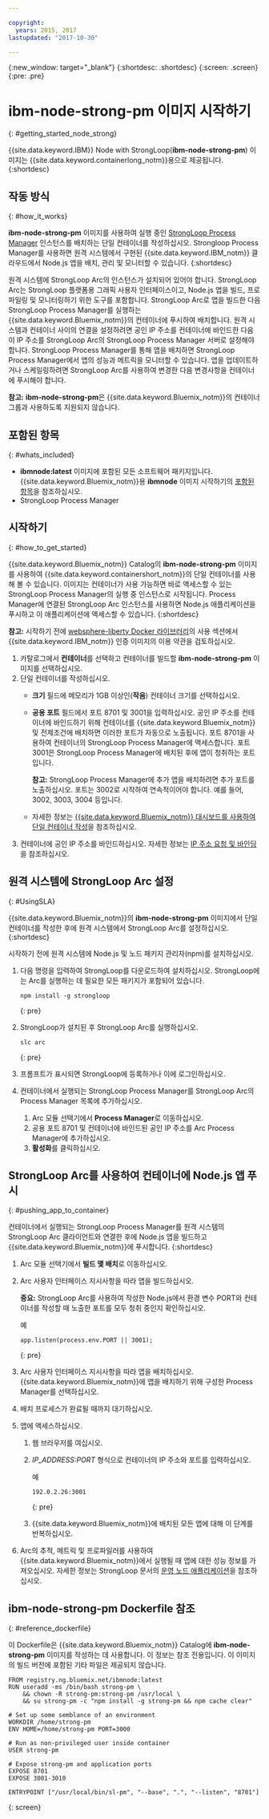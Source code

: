 ```yaml
---

copyright:
  years: 2015, 2017
lastupdated: "2017-10-30"

---
```


{:new_window: target="_blank"}
{:shortdesc: .shortdesc}
{:screen: .screen}
{:pre: .pre}

# ibm-node-strong-pm 이미지 시작하기
{: #getting_started_node_strong}

{{site.data.keyword.IBM}} Node with StrongLoop\(**ibm-node-strong-pm**\) 이미지는 {{site.data.keyword.containerlong_notm}}용으로 제공됩니다.
{:shortdesc}

## 작동 방식 
{: #how_it_works}

**ibm-node-strong-pm** 이미지를 사용하여 실행 중인 [StrongLoop Process Manager](https://www.strongloop.com) 인스턴스를 배치하는 단일 컨테이너를 작성하십시오. Strongloop Process Manager를 사용하면 원격 시스템에서 구현된 {{site.data.keyword.IBM_notm}} 클라우드에서 Node.js 앱을 배치, 관리 및 모니터할 수 있습니다.
{:shortdesc}

원격 시스템에 StrongLoop Arc의 인스턴스가 설치되어 있어야 합니다. StrongLoop Arc는 StrongLoop 플랫폼용 그래픽 사용자 인터페이스이고, Node.js 앱을 빌드, 프로파일링 및 모니터링하기 위한 도구를 포함합니다. StrongLoop Arc로 앱을 빌드한 다음 StrongLoop Process Manager를 실행하는 {{site.data.keyword.Bluemix_notm}}의 컨테이너에 푸시하여 배치합니다. 원격 시스템과 컨테이너 사이의 연결을 설정하려면 공인 IP 주소를 컨테이너에 바인드한 다음 이 IP 주소를 StrongLoop Arc의 StrongLoop Process Manager 서버로 설정해야 합니다. StrongLoop Process Manager를 통해 앱을 배치하면 StrongLoop Process Manager에서 앱의 성능과 메트릭을 모니터할 수 있습니다. 앱을 업데이트하거나 스케일링하려면 StrongLoop Arc를 사용하여 변경한 다음 변경사항을 컨테이너에 푸시해야 합니다.

**참고:** **ibm-node-strong-pm**은 {{site.data.keyword.Bluemix_notm}}의 컨테이너 그룹과 사용하도록 지원되지 않습니다.

## 포함된 항목
{: #whats_included}

-   **ibmnode:latest** 이미지에 포함된 모든 소프트웨어 패키지입니다. {{site.data.keyword.Bluemix_notm}}용 **ibmnode** 이미지 시작하기의 [포함된 항목](/docs/services/RegistryImages/ibmnode/index.html#getting_started_node)을 참조하십시오.
-   StrongLoop Process Manager

## 시작하기
{: #how_to_get_started}

{{site.data.keyword.Bluemix_notm}} Catalog의 **ibm-node-strong-pm** 이미지를 사용하여 {{site.data.keyword.containershort_notm}}의 단일 컨테이너를 사용해 볼 수 있습니다. 이미지는 컨테이너가 사용 가능하면 바로 액세스할 수 있는 StrongLoop Process Manager의 실행 중 인스턴스로 시작됩니다. Process Manager에 연결된 StrongLoop Arc 인스턴스를 사용하면 Node.js 애플리케이션을 푸시하고 이 애플리케이션에 액세스할 수 있습니다.
{:shortdesc}

**참고:** 시작하기 전에 [websphere-liberty Docker 라이브러리](https://github.com/docker-library/docs/tree/master/websphere-liberty)의 사용 섹션에서 {{site.data.keyword.IBM_notm}} 인증 이미지의 이용 약관을 검토하십시오.

1.  카탈로그에서 **컨테이너**를 선택하고 컨테이너를 빌드할 **ibm-node-strong-pm** 이미지를 선택하십시오.
2.  단일 컨테이너를 작성하십시오.
    -   **크기** 필드에 메모리가 1GB 이상인\(**작음**\) 컨테이너 크기를 선택하십시오.
    -   **공용 포트** 필드에서 포트 8701 및 3001을 입력하십시오. 공인 IP 주소를 컨테이너에 바인드하기 위해 컨테이너를 {{site.data.keyword.Bluemix_notm}} 및 전제조건에 배치하면 이러한 포트가 자동으로 노출됩니다. 포트 8701을 사용하여 컨테이너의 StrongLoop Process Manager에 액세스합니다. 포트 3001은 StrongLoop Process Manager에 배치된 후에 앱이 청취하는 포트입니다.

        **참고:** StrongLoop Process Manager에 추가 앱을 배치하려면 추가 포트를 노출하십시오. 포트는 3002로 시작하여 연속적이어야 합니다. 예를 들어, 3002, 3003, 3004 등입니다.

    -   자세한 정보는 [{{site.data.keyword.Bluemix_notm}} 대시보드를 사용하여 단일 컨테이너 작성](/docs/containers/container_single_ui.html#gui)을 참조하십시오.
3.  컨테이너에 공인 IP 주소를 바인드하십시오. 자세한 정보는 [IP 주소 요청 및 바인딩](/docs/containers/container_single_ui.html#container_cli_ips)을 참조하십시오.

## 원격 시스템에 StrongLoop Arc 설정
{: #UsingSLA}

{{site.data.keyword.Bluemix_notm}}의 **ibm-node-strong-pm** 이미지에서 단일 컨테이너를 작성한 후에 원격 시스템에서 StrongLoop Arc를 설정하십시오.
{:shortdesc}

시작하기 전에 원격 시스템에 Node.js 및 노드 패키지 관리자\(npm\)를 설치하십시오.

1.  다음 명령을 입력하여 StrongLoop를 다운로드하여 설치하십시오. StrongLoop에는 Arc를 실행하는 데 필요한 모든 패키지가 포함되어 있습니다.

    ```
    npm install -g strongloop
    ```
    {: pre}

2.  StrongLoop가 설치된 후 StrongLoop Arc를 실행하십시오.

    ```
    slc arc
    ```
    {: pre}

3.  프롬프트가 표시되면 StrongLoop에 등록하거나 이에 로그인하십시오.
4.  컨테이너에서 실행되는 StrongLoop Process Manager를 StrongLoop Arc의 Process Manager 목록에 추가하십시오.
    1.  Arc 모듈 선택기에서 **Process Manager**로 이동하십시오.
    2.  공용 포트 8701 및 컨테이너에 바인드된 공인 IP 주소를 Arc Process Manager에 추가하십시오.
    3.  **활성화**를 클릭하십시오.

## StrongLoop Arc를 사용하여 컨테이너에 Node.js 앱 푸시
{: #pushing_app_to_container}

컨테이너에서 실행되는 StrongLoop Process Manager를 원격 시스템의 StrongLoop Arc 클라이언트와 연결한 후에 Node.js 앱을 빌드하고 {{site.data.keyword.Bluemix_notm}}에 푸시합니다.
{:shortdesc}

1.  Arc 모듈 선택기에서 **빌드 맻 배치**로 이동하십시오.
2.  Arc 사용자 인터페이스 지시사항을 따라 앱을 빌드하십시오.

    **중요:** StrongLoop Arc를 사용하여 작성한 Node.js에서 환경 변수 PORT와 컨테이너를 작성할 때 노출한 포트를 모두 청취 중인지 확인하십시오.

    예

    ```
    app.listen(process.env.PORT || 3001);
    ```
    {: pre}

3.  Arc 사용자 인터페이스 지시사항을 따라 앱을 배치하십시오. {{site.data.keyword.Bluemix_notm}}에 앱을 배치하기 위해 구성한 Process Manager를 선택하십시오.
4.  배치 프로세스가 완료될 때까지 대기하십시오.
5.  앱에 액세스하십시오.
    1.  웹 브라우저를 여십시오.
    2.  <var class="keyword varname">IP_ADDRESS:PORT</var> 형식으로 컨테이너의 IP 주소와 포트를 입력하십시오.

        예

        ```
        192.0.2.26:3001
        ```
        {: pre}

    3.  {{site.data.keyword.Bluemix_notm}}에 배치된 모든 앱에 대해 이 단계를 반복하십시오.
6.  Arc의 추적, 메트릭 및 프로파일러를 사용하여 {{site.data.keyword.Bluemix_notm}}에서 실행될 때 앱에 대한 성능 정보를 가져오십시오. 자세한 정보는 StrongLoop 문서의 [운영 노드 애플리케이션](https://docs.strongloop.com/display/SLC/Operating+Node+applications)을 참조하십시오.

## **ibm-node-strong-pm** Dockerfile 참조 
{: #reference_dockerfile}

이 Dockerfile은 {{site.data.keyword.Bluemix_notm}} Catalog에 **ibm-node-strong-pm** 이미지를 작성하는 데 사용합니다. 이 정보는 참조 전용입니다. 이 이미지의 빌드 버전에 포함된 기타 파일은 제공되지 않습니다.

```
FROM registry.ng.bluemix.net/ibmnode:latest
RUN useradd -ms /bin/bash strong-pm \    
    && chown -R strong-pm:strong-pm /usr/local \    
    && su strong-pm -c "npm install -g strong-pm && npm cache clear"

# Set up some semblance of an environment
WORKDIR /home/strong-pm
ENV HOME=/home/strong-pm PORT=3000

# Run as non-privileged user inside container
USER strong-pm

# Expose strong-pm and application ports
EXPOSE 8701
EXPOSE 3001-3010

ENTRYPOINT ["/usr/local/bin/sl-pm", "--base", ".", "--listen", "8701"]
```
{: screen}


